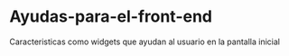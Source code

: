 # Ayudas-para-el-front-end
Caracteristicas como widgets que ayudan al usuario en la pantalla inicial
